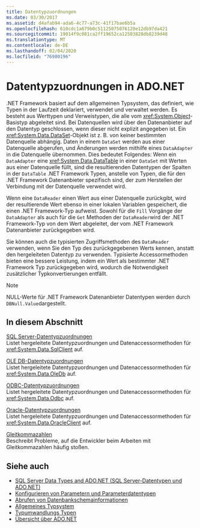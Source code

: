 ```yaml
---
title: Datentypzuordnungen
ms.date: 03/30/2017
ms.assetid: d4afab94-ada6-4c77-a73c-41f17bae6b5a
ms.openlocfilehash: 610cdc1a679b0c51125075076120e12db97da421
ms.sourcegitcommit: 19014f9c081ca2ff19652ca12503828db8239d48
ms.translationtype: MT
ms.contentlocale: de-DE
ms.lasthandoff: 02/04/2020
ms.locfileid: "76980196"
---
```

# <a name="data-type-mappings-in-adonet"></a>Datentypzuordnungen in ADO.NET
.NET Framework basiert auf dem allgemeinen Typsystem, das definiert, wie Typen in der Laufzeit deklariert, verwendet und verwaltet werden. Es besteht aus Werttypen und Verweistypen, die alle vom <xref:System.Object>-Basistyp abgeleitet sind. Bei Datenquellen wird über den Datenanbieter auf den Datentyp geschlossen, wenn dieser nicht explizit angegeben ist. Ein <xref:System.Data.DataSet>-Objekt ist z. B. von keiner bestimmten Datenquelle abhängig. Daten in einem `DataSet` werden aus einer Datenquelle abgerufen, und Änderungen werden mithilfe eines `DataAdapter` in die Datenquelle übernommen. Dies bedeutet Folgendes: Wenn ein `DataAdapter` eine <xref:System.Data.DataTable> in einer `DataSet` mit Werten aus einer Datenquelle füllt, sind die resultierenden Datentypen der Spalten in der `DataTable` .NET Framework Typen, anstelle von Typen, die für den .NET Framework Datenanbieter spezifisch sind, der zum Herstellen der Verbindung mit der Datenquelle verwendet wird.  
  
 Wenn eine `DataReader` einen Wert aus einer Datenquelle zurückgibt, wird der resultierende Wert ebenso in einer lokalen Variablen gespeichert, die einen .NET Framework-Typ aufweist. Sowohl für die `Fill` Vorgänge der `DataAdapter` als auch für die `Get` Methoden der `DataReader`wird der .NET Framework-Typ von dem Wert abgeleitet, der vom .NET Framework Datenanbieter zurückgegeben wird.  
  
 Sie können auch die typisierten Zugriffsmethoden des `DataReader` verwenden, wenn Sie den Typ des zurückgegebenen Werts kennen, anstatt den hergeleiteten Datentyp zu verwenden. Typisierte Accessormethoden bieten eine bessere Leistung, indem ein Wert als bestimmter .NET Framework Typ zurückgegeben wird, wodurch die Notwendigkeit zusätzlicher Typkonvertierungen entfällt.  
  
> [!NOTE]
> NULL-Werte für .NET Framework Datenanbieter Datentypen werden durch `DBNull.Value`dargestellt.  
  
## <a name="in-this-section"></a>In diesem Abschnitt  
 [SQL Server-Datentypzuordnungen](sql-server-data-type-mappings.md)  
 Listet hergeleitete Datentypzuordnungen und Datenaccessormethoden für <xref:System.Data.SqlClient> auf.  
  
 [OLE DB-Datentypzuordnungen](ole-db-data-type-mappings.md)  
 Listet hergeleitete Datentypzuordnungen und Datenaccessormethoden für <xref:System.Data.OleDb> auf.  
  
 [ODBC-Datentypzuordnungen](odbc-data-type-mappings.md)  
 Listet hergeleitete Datentypzuordnungen und Datenaccessormethoden für <xref:System.Data.Odbc> auf.  
  
 [Oracle-Datentypzuordnungen](oracle-data-type-mappings.md)  
 Listet hergeleitete Datentypzuordnungen und Datenaccessormethoden für <xref:System.Data.OracleClient> auf.  
  
 [Gleitkommazahlen](floating-point-numbers.md)  
 Beschreibt Probleme, auf die Entwickler beim Arbeiten mit Gleitkommazahlen häufig stoßen.  
  
## <a name="see-also"></a>Siehe auch

- [SQL Server Data Types and ADO.NET (SQL Server-Datentypen und ADO.NET)](./sql/sql-server-data-types.md)
- [Konfigurieren von Parametern und Parameterdatentypen](configuring-parameters-and-parameter-data-types.md)
- [Abrufen von Datenbankschemainformationen](retrieving-database-schema-information.md)
- [Allgemeines Typsystem](../../../standard/base-types/common-type-system.md)
- [Typumwandlungs Typen](https://docs.microsoft.com/previous-versions/visualstudio/visual-studio-2008/t8s7t9bf(v=vs.90))
- [Übersicht über ADO.NET](ado-net-overview.md)
